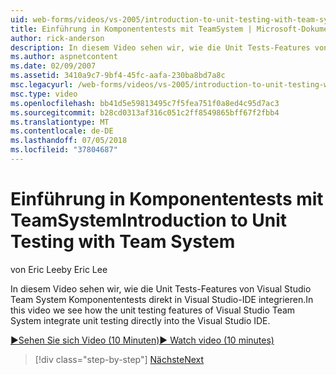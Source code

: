```yaml
---
uid: web-forms/videos/vs-2005/introduction-to-unit-testing-with-team-system
title: Einführung in Komponententests mit TeamSystem | Microsoft-Dokumentation
author: rick-anderson
description: In diesem Video sehen wir, wie die Unit Tests-Features von Visual Studio Team System Komponententests direkt in Visual Studio-IDE integrieren.
ms.author: aspnetcontent
ms.date: 02/09/2007
ms.assetid: 3410a9c7-9bf4-45fc-aafa-230ba8bd7a8c
msc.legacyurl: /web-forms/videos/vs-2005/introduction-to-unit-testing-with-team-system
msc.type: video
ms.openlocfilehash: bb41d5e59813495c7f5fea751f0a8ed4c95d7ac3
ms.sourcegitcommit: b28cd0313af316c051c2ff8549865bff67f2fbb4
ms.translationtype: MT
ms.contentlocale: de-DE
ms.lasthandoff: 07/05/2018
ms.locfileid: "37804687"
---
```

<a name="introduction-to-unit-testing-with-team-system"></a><span data-ttu-id="ef5c7-103">Einführung in Komponententests mit TeamSystem</span><span class="sxs-lookup"><span data-stu-id="ef5c7-103">Introduction to Unit Testing with Team System</span></span>
====================
<span data-ttu-id="ef5c7-104">von Eric Lee</span><span class="sxs-lookup"><span data-stu-id="ef5c7-104">by Eric Lee</span></span>

<span data-ttu-id="ef5c7-105">In diesem Video sehen wir, wie die Unit Tests-Features von Visual Studio Team System Komponententests direkt in Visual Studio-IDE integrieren.</span><span class="sxs-lookup"><span data-stu-id="ef5c7-105">In this video we see how the unit testing features of Visual Studio Team System integrate unit testing directly into the Visual Studio IDE.</span></span>

[<span data-ttu-id="ef5c7-106">&#9654;Sehen Sie sich Video (10 Minuten)</span><span class="sxs-lookup"><span data-stu-id="ef5c7-106">&#9654; Watch video (10 minutes)</span></span>](https://channel9.msdn.com/Blogs/ASP-NET-Site-Videos/introduction-to-unit-testing-with-team-system)

> [!div class="step-by-step"]
> [<span data-ttu-id="ef5c7-107">Nächste</span><span class="sxs-lookup"><span data-stu-id="ef5c7-107">Next</span></span>](introduction-to-testing-web-applications-with-team-system.md)
